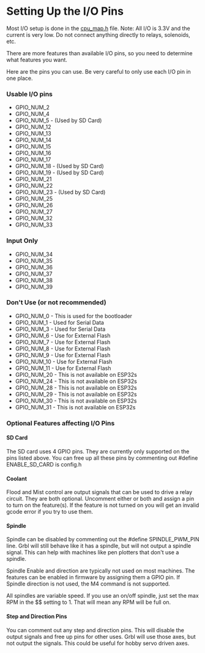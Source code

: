 # Setting Up the I/O Pins

Most I/O setup is done in the [cpu_map.h](cpu_map.h) file. Note: All I/O is 3.3V and the current is very low. Do not connect anything directly to relays, solenoids, etc.

There are more features than available I/O pins, so you need to determine what features you want.

Here are the pins you can use. Be very careful to only use each I/O pin in one place.

### Usable I/O pins

- GPIO_NUM_2
- GPIO_NUM_4
- GPIO_NUM_5 -  (Used by SD Card)
- GPIO_NUM_12
- GPIO_NUM_13
- GPIO_NUM_14
- GPIO_NUM_15
- GPIO_NUM_16
- GPIO_NUM_17
- GPIO_NUM_18 -  (Used by SD Card)
- GPIO_NUM_19 -  (Used by SD Card)
- GPIO_NUM_21
- GPIO_NUM_22
- GPIO_NUM_23 -  (Used by SD Card)
- GPIO_NUM_25
- GPIO_NUM_26
- GPIO_NUM_27
- GPIO_NUM_32
- GPIO_NUM_33

### Input Only

- GPIO_NUM_34
- GPIO_NUM_35
- GPIO_NUM_36
- GPIO_NUM_37
- GPIO_NUM_38
- GPIO_NUM_39

### Don't Use (or not recommended)

- GPIO_NUM_0 - This is used for the bootloader
- GPIO_NUM_1 - Used for Serial Data
- GPIO_NUM_3 - Used for Serial Data
- GPIO_NUM_6 - Use for External Flash 
- GPIO_NUM_7 - Use for External Flash
- GPIO_NUM_8 - Use for External Flash
- GPIO_NUM_9 - Use for External Flash
- GPIO_NUM_10 - Use for External Flash
- GPIO_NUM_11 - Use for External Flash
- GPIO_NUM_20 - This is not available on ESP32s
- GPIO_NUM_24 - This is not available on ESP32s
- GPIO_NUM_28 - This is not available on ESP32s
- GPIO_NUM_29 - This is not available on ESP32s
- GPIO_NUM_30 - This is not available on ESP32s
- GPIO_NUM_31 - This is not available on ESP32s



### Optional Features affecting I/O Pins

#### SD Card

The SD card uses 4 GPIO pins. They are currently only supported on the pins listed above. You can free up all these pins by commenting out #define ENABLE_SD_CARD  is config.h

#### Coolant

Flood and Mist control are output signals that can be used to drive a relay circuit. They are both optional. Uncomment either or both and assign a pin to turn on the feature(s). If the feature is not turned on you will get an invalid gcode error if you try to use them. 

#### Spindle

Spindle can be disabled by commenting out the #define SPINDLE_PWM_PIN line. Grbl will still behave like it has a spindle, but will not output a spindle signal. This can help with machines like pen plotters that don't use a spindle.

Spindle Enable and direction are typically not used on most machines. The features can be enabled in firmware by assigning them a GPIO pin. If Spindle direction is not used, the M4 command is not supported.

All spindles are variable speed. If you use an on/off spindle, just set the max RPM in the $$ setting to 1. That will mean any RPM will be full on.

#### Step and Direction Pins

You can comment out any step and direction pins. This will disable the output signals and free up pins for other uses. Grbl will use those axes, but not output the signals. This could be useful for hobby servo driven axes.









